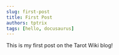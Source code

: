```yaml
---
slug: first-post
title: First Post
authors: tptrix
tags: [hello, docusaurus]
---
```


This is my first post on the Tarot Wiki blog!